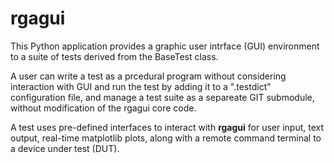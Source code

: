 # rgagui

This Python application provides a graphic user intrface (GUI) environment 
to a suite of tests derived from the BaseTest class. 

A user can write a test as a prcedural program without considering interaction with GUI 
and run the test by adding it to a ".testdict" configuration file, 
and manage a test suite as a separeate GIT submodule, without modification of the rgagui core code.

A test uses pre-defined interfaces to interact with **rgagui** for user input, text output, real-time matplotlib plots, along with a remote command terminal to a device under test (DUT).
